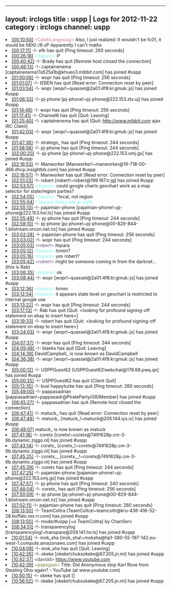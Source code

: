 
---
layout: irclogs
title : uspp | Logs for 2012-11-22
category : irclogs
channel: uspp
---
<li class="logitem"><a href="#00:10:50" name="00:10:50" class="time">[00:10:50]</a> <span class="person" style="color:#cc749c">&lt;CalebLangeslag&gt;</span> Also, I just realized: It wouldn't be fc01, it would be fd00::/8 xP Apparently I can't maths </li>
<li class="logitem"><a href="#00:17:11" name="00:17:11" class="time">[00:17:11]</a> -!- <span class="quit">efk</span> has quit [Ping timeout: 260 seconds] </li>
<li class="logitem"><a href="#00:26:18" name="00:26:18" class="time">[00:26:18]</a> <span class="person" style="color:#7deee6">&lt;itspara&gt;</span> :P </li>
<li class="logitem"><a href="#00:40:42" name="00:40:42" class="time">[00:40:42]</a> -!- <span class="quit">Brady</span> has quit [Remote host closed the connection] </li>
<li class="logitem"><a href="#00:48:13" name="00:48:13" class="time">[00:48:13]</a> -!- <span class="join">captainenema</span> [captainenema!7a525a1b@khueo3.mibbit.com] has joined #uspp </li>
<li class="logitem"><a href="#01:00:06" name="01:00:06" class="time">[01:00:06]</a> -!- <span class="quit">wopr</span> has quit [Ping timeout: 256 seconds] </li>
<li class="logitem"><a href="#01:01:07" name="01:01:07" class="time">[01:01:07]</a> -!- <span class="quit">tEBEN</span> has quit [Read error: Connection reset by peer] </li>
<li class="logitem"><a href="#01:03:54" name="01:03:54" class="time">[01:03:54]</a> -!- <span class="join">wopr</span> [wopr!~quassel@2a01:4f8:ki:gmuk::js] has joined #uspp </li>
<li class="logitem"><a href="#01:06:33" name="01:06:33" class="time">[01:06:33]</a> -!- <span class="join">pj-phone</span> [pj-phone!~pj-phone@222.153.ztx.uj] has joined #uspp </li>
<li class="logitem"><a href="#01:14:48" name="01:14:48" class="time">[01:14:48]</a> -!- <span class="quit">wopr</span> has quit [Ping timeout: 256 seconds] </li>
<li class="logitem"><a href="#01:17:41" name="01:17:41" class="time">[01:17:41]</a> -!- <span class="quit">Channel6</span> has quit [Quit: Leaving] </li>
<li class="logitem"><a href="#01:25:40" name="01:25:40" class="time">[01:25:40]</a> -!- <span class="quit">captainenema</span> has quit [Quit: <a href="http://www.mibbit.com" target="_blank">http://www.mibbit.com</a> ajax IRC Client] </li>
<li class="logitem"><a href="#01:42:03" name="01:42:03" class="time">[01:42:03]</a> -!- <span class="join">wopr</span> [wopr!~quassel@2a01:4f8:ki:gmuk::js] has joined #uspp </li>
<li class="logitem"><a href="#01:47:36" name="01:47:36" class="time">[01:47:36]</a> -!- <span class="quit">stratego_</span> has quit [Ping timeout: 244 seconds] </li>
<li class="logitem"><a href="#01:58:58" name="01:58:58" class="time">[01:58:58]</a> -!- <span class="quit">pj-phone</span> has quit [Ping timeout: 244 seconds] </li>
<li class="logitem"><a href="#02:00:20" name="02:00:20" class="time">[02:00:20]</a> -!- <span class="join">pj-phone</span> [pj-phone!~pj-phone@222.153.omj.gs] has joined #uspp </li>
<li class="logitem"><a href="#02:16:53" name="02:16:53" class="time">[02:16:53]</a> -!- <span class="join">Manworker</span> [Manworker!~manworker@19-718-00-466.dhcp.insightbb.com] has joined #uspp </li>
<li class="logitem"><a href="#02:16:57" name="02:16:57" class="time">[02:16:57]</a> -!- <span class="quit">Manworker</span> has quit [Read error: Connection reset by peer] </li>
<li class="logitem"><a href="#02:51:23" name="02:51:23" class="time">[02:51:23]</a> -!- <span class="join">robert</span> [robert!~robert@199.167.tr.jg] has joined #uspp </li>
<li class="logitem"><a href="#02:53:57" name="02:53:57" class="time">[02:53:57]</a> <span class="person" style="color:#7deee6">&lt;itspara&gt;</span> could google charts geochart work as a map selector for state/region parties? </li>
<li class="logitem"><a href="#02:54:05" name="02:54:05" class="time">[02:54:05]</a> <span class="person" style="color:#7deee6">&lt;itspara&gt;</span> *local, not region </li>
<li class="logitem"><a href="#02:55:04" name="02:55:04" class="time">[02:55:04]</a> <span class="person" style="color:#7deee6">* itspara thinks late at night</span> </li>
<li class="logitem"><a href="#02:55:13" name="02:55:13" class="time">[02:55:13]</a> -!- <span class="join">pajamian-phone</span> [pajamian-phone!~pj-phone@222.153.hxl.ls] has joined #uspp </li>
<li class="logitem"><a href="#02:55:48" name="02:55:48" class="time">[02:55:48]</a> -!- <span class="quit">pj-phone</span> has quit [Ping timeout: 244 seconds] </li>
<li class="logitem"><a href="#02:59:10" name="02:59:10" class="time">[02:59:10]</a> -!- <span class="join">pj-phone</span> [pj-phone!~pj-phone@00-829-844-1.bitstream.orcon.net.nz] has joined #uspp </li>
<li class="logitem"><a href="#03:02:28" name="03:02:28" class="time">[03:02:28]</a> -!- <span class="quit">pajamian-phone</span> has quit [Ping timeout: 256 seconds] </li>
<li class="logitem"><a href="#03:03:02" name="03:03:02" class="time">[03:03:02]</a> -!- <span class="quit">wopr</span> has quit [Ping timeout: 244 seconds] </li>
<li class="logitem"><a href="#03:05:03" name="03:05:03" class="time">[03:05:03]</a> <span class="person" style="color:#684c85">&lt;robert&gt;</span> itspara </li>
<li class="logitem"><a href="#03:05:12" name="03:05:12" class="time">[03:05:12]</a> <span class="person" style="color:#7deee6">&lt;itspara&gt;</span> hrmm? </li>
<li class="logitem"><a href="#03:05:16" name="03:05:16" class="time">[03:05:16]</a> <span class="person" style="color:#7deee6">&lt;itspara&gt;</span> yes robert? </li>
<li class="logitem"><a href="#03:05:42" name="03:05:42" class="time">[03:05:42]</a> <span class="person" style="color:#684c85">&lt;robert&gt;</span> might be someone coming in from the darknet... (this is Rab) </li>
<li class="logitem"><a href="#03:06:35" name="03:06:35" class="time">[03:06:35]</a> <span class="person" style="color:#7deee6">&lt;itspara&gt;</span> ok </li>
<li class="logitem"><a href="#03:08:44" name="03:08:44" class="time">[03:08:44]</a> -!- <span class="join">wopr</span> [wopr!~quassel@2a01:4f8:ki:gmuk::js] has joined #uspp </li>
<li class="logitem"><a href="#03:12:36" name="03:12:36" class="time">[03:12:36]</a> <span class="person" style="color:#7deee6">&lt;itspara&gt;</span> hrmm </li>
<li class="logitem"><a href="#03:12:54" name="03:12:54" class="time">[03:12:54]</a> <span class="person" style="color:#7deee6">&lt;itspara&gt;</span> it appears state level on geochart is restricted to internal google use </li>
<li class="logitem"><a href="#03:13:22" name="03:13:22" class="time">[03:13:22]</a> -!- <span class="quit">wopr</span> has quit [Ping timeout: 244 seconds] </li>
<li class="logitem"><a href="#03:17:13" name="03:17:13" class="time">[03:17:13]</a> -!- <span class="quit">Rab</span> has quit [Quit: &lt;looking for profound signing-off statement on ebay to insert here&gt;] </li>
<li class="logitem"><a href="#03:19:33" name="03:19:33" class="time">[03:19:33]</a> -!- <span class="quit">robert</span> has quit [Quit: &lt;looking for profound signing-off statement on ebay to insert here&gt;] </li>
<li class="logitem"><a href="#03:24:03" name="03:24:03" class="time">[03:24:03]</a> -!- <span class="join">wopr</span> [wopr!~quassel@2a01:4f8:ki:gmuk::js] has joined #uspp </li>
<li class="logitem"><a href="#04:07:37" name="04:07:37" class="time">[04:07:37]</a> -!- <span class="quit">wopr</span> has quit [Ping timeout: 244 seconds] </li>
<li class="logitem"><a href="#04:09:48" name="04:09:48" class="time">[04:09:48]</a> -!- <span class="quit">blaeks</span> has quit [Quit: Leaving] </li>
<li class="logitem"><a href="#04:14:38" name="04:14:38" class="time">[04:14:38]</a> <span class="nick">DavidCampbell_</span> is now known as <span class="nick">DavidCampbell</span> </li>
<li class="logitem"><a href="#04:36:38" name="04:36:38" class="time">[04:36:38]</a> -!- <span class="join">wopr</span> [wopr!~quassel@2a01:4f8:ki:gmuk::js] has joined #uspp </li>
<li class="logitem"><a href="#05:00:12" name="05:00:12" class="time">[05:00:12]</a> -!- <span class="join">USPPGuest62</span> [USPPGuest62!webchat@178.68.pwq.qn] has joined #uspp </li>
<li class="logitem"><a href="#05:00:25" name="05:00:25" class="time">[05:00:25]</a> -!- <span class="quit">USPPGuest62</span> has quit [Client Quit] </li>
<li class="logitem"><a href="#05:13:35" name="05:13:35" class="time">[05:13:35]</a> -!- <span class="quit">kusi`happyturke</span> has quit [Ping timeout: 260 seconds] </li>
<li class="logitem"><a href="#05:49:00" name="05:49:00" class="time">[05:49:00]</a> -!- <span class="join">pappasadrian</span> [pappasadrian!~pappasadr@PirateParty/GR/Member] has joined #uspp </li>
<li class="logitem"><a href="#06:45:27" name="06:45:27" class="time">[06:45:27]</a> -!- <span class="quit">pappasadrian</span> has quit [Remote host closed the connection] </li>
<li class="logitem"><a href="#06:47:41" name="06:47:41" class="time">[06:47:41]</a> -!- <span class="quit">matuck_</span> has quit [Read error: Connection reset by peer] </li>
<li class="logitem"><a href="#06:47:49" name="06:47:49" class="time">[06:47:49]</a> -!- <span class="join">matuck_</span> [matuck_!~matuck@205.144.iys.ix] has joined #uspp </li>
<li class="logitem"><a href="#06:48:07" name="06:48:07" class="time">[06:48:07]</a> <span class="nick">matuck_</span> is now known as <span class="nick">matuck</span> </li>
<li class="logitem"><a href="#07:41:18" name="07:41:18" class="time">[07:41:18]</a> -!- <span class="join">coretx</span> [coretx!~coretx@7491628p.cm-3-6b.dynamic.ziggo.nl] has joined #uspp </li>
<li class="logitem"><a href="#07:43:14" name="07:43:14" class="time">[07:43:14]</a> -!- <span class="join">coretx_</span> [coretx_!~coretx@7491628p.cm-3-6b.dynamic.ziggo.nl] has joined #uspp </li>
<li class="logitem"><a href="#07:45:25" name="07:45:25" class="time">[07:45:25]</a> -!- <span class="join">coretx__</span> [coretx__!~coretx@7491628p.cm-3-6b.dynamic.ziggo.nl] has joined #uspp </li>
<li class="logitem"><a href="#07:45:39" name="07:45:39" class="time">[07:45:39]</a> -!- <span class="quit">coretx</span> has quit [Ping timeout: 244 seconds] </li>
<li class="logitem"><a href="#07:47:25" name="07:47:25" class="time">[07:47:25]</a> -!- <span class="join">pajamian-phone</span> [pajamian-phone!~pj-phone@222.153.omj.gs] has joined #uspp </li>
<li class="logitem"><a href="#07:47:57" name="07:47:57" class="time">[07:47:57]</a> -!- <span class="quit">pj-phone</span> has quit [Ping timeout: 240 seconds] </li>
<li class="logitem"><a href="#07:48:04" name="07:48:04" class="time">[07:48:04]</a> -!- <span class="quit">coretx_</span> has quit [Ping timeout: 256 seconds] </li>
<li class="logitem"><a href="#07:50:09" name="07:50:09" class="time">[07:50:09]</a> -!- <span class="join">pj-phone</span> [pj-phone!~pj-phone@00-829-844-1.bitstream.orcon.net.nz] has joined #uspp </li>
<li class="logitem"><a href="#07:52:11" name="07:52:11" class="time">[07:52:11]</a> -!- <span class="quit">pajamian-phone</span> has quit [Ping timeout: 260 seconds] </li>
<li class="logitem"><a href="#08:13:50" name="08:13:50" class="time">[08:13:50]</a> -!- <span class="join">TeamColtra</span> [TeamColtra!~teamcoltr@kru-436-416-52-28.buffalo.res.rr.com] has joined #uspp </li>
<li class="logitem"><a href="#08:13:50" name="08:13:50" class="time">[08:13:50]</a> -!- mode/<span class="mode">#uspp</span> [+o TeamColtra] by ChanServ </li>
<li class="logitem"><a href="#08:34:51" name="08:34:51" class="time">[08:34:51]</a> -!- <span class="join">transparencylog</span> [transparencylog!~transpare@209.141.hv.ls] has joined #uspp </li>
<li class="logitem"><a href="#10:01:54" name="10:01:54" class="time">[10:01:54]</a> -!- <span class="join">mok_sha</span> [mok_sha!~moksha@hp1-380-55-197-142.eu-west-1.compute.amazonaws.com] has joined #uspp </li>
<li class="logitem"><a href="#10:04:08" name="10:04:08" class="time">[10:04:08]</a> -!- <span class="quit">mok_sha</span> has quit [Quit: Leaving] </li>
<li class="logitem"><a href="#10:42:26" name="10:42:26" class="time">[10:42:26]</a> -!- <span class="join">okeke</span> [okeke!chuksokeke@67.205.jn.mi] has joined #uspp </li>
<li class="logitem"><a href="#10:42:37" name="10:42:37" class="time">[10:42:37]</a> <span class="person" style="color:#2d3f2f">&lt;davidd&gt;</span> <a href="https://www.youtube.com/watch?v=REn1BnJE3do&amp;feature=watch-vrec" target="_blank">https://www.youtube.com</a> </li>
<li class="logitem"><a href="#10:42:39" name="10:42:39" class="time">[10:42:39]</a> <span class="person" style="color:#817e41">&lt;papegaai&gt;</span> Title: Did Anonymous stop Karl Rove from Stealing Ohio again? - YouTube (at www.youtube.com) </li>
<li class="logitem"><a href="#10:50:15" name="10:50:15" class="time">[10:50:15]</a> -!- <span class="quit">okeke</span> has quit [] </li>
<li class="logitem"><a href="#10:56:52" name="10:56:52" class="time">[10:56:52]</a> -!- <span class="join">okeke</span> [okeke!chuksokeke@67.205.jn.mi] has joined #uspp </li>


